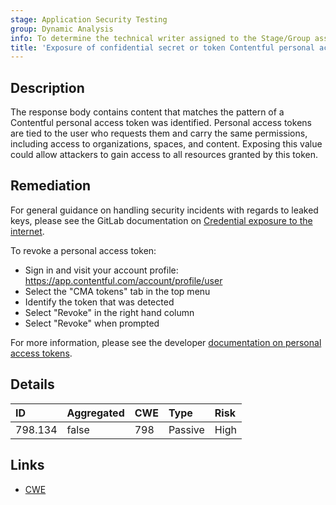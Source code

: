 ```yaml
---
stage: Application Security Testing
group: Dynamic Analysis
info: To determine the technical writer assigned to the Stage/Group associated with this page, see https://handbook.gitlab.com/handbook/product/ux/technical-writing/#assignments
title: 'Exposure of confidential secret or token Contentful personal access token'
---
```


## Description

The response body contains content that matches the pattern of a Contentful personal access token was identified. Personal access tokens are tied to the user who requests them and carry the same permissions, including access to organizations, spaces, and content.
Exposing this value could allow attackers to gain access to all resources granted by this token.

## Remediation

For general guidance on handling security incidents with regards to leaked keys, please see the GitLab documentation on [Credential exposure to the internet](../../../../../security/responding_to_security_incidents.md#credential-exposure-to-public-internet).

To revoke a personal access token:

- Sign in and visit your account profile: <https://app.contentful.com/account/profile/user>
- Select the "CMA tokens" tab in the top menu
- Identify the token that was detected
- Select "Revoke" in the right hand column
- Select "Revoke" when prompted

For more information, please see the developer [documentation on personal access tokens](https://www.contentful.com/help/token-management/personal-access-tokens).

## Details

| ID | Aggregated | CWE | Type | Risk |
|:---|:-----------|:----|:-----|:-----|
| 798.134 | false | 798 | Passive | High |

## Links

- [CWE](https://cwe.mitre.org/data/definitions/798.html)
